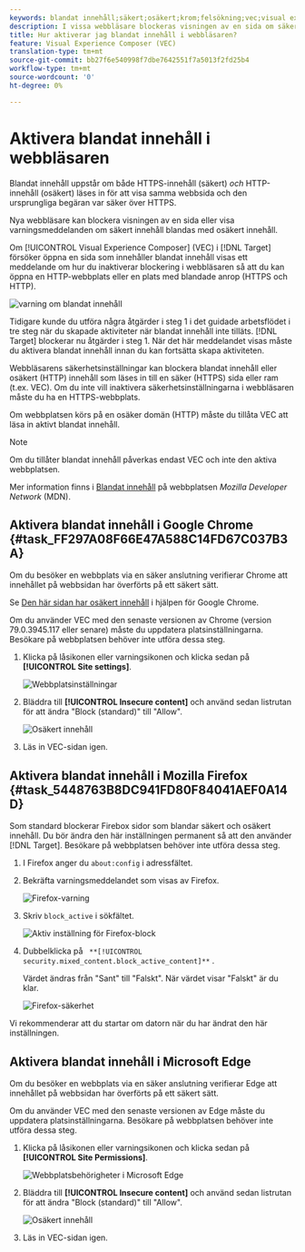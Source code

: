 ```yaml
---
keywords: blandat innehåll;säkert;osäkert;krom;felsökning;vec;visual experience comser;unsecure;http;https;firefox;internet explorer
description: I vissa webbläsare blockeras visningen av en sida om säkert innehåll blandas med osäkert innehåll. Lär dig hur du aktiverar blandat innehåll i Chrome, Firefox och Edge.
title: Hur aktiverar jag blandat innehåll i webbläsaren?
feature: Visual Experience Composer (VEC)
translation-type: tm+mt
source-git-commit: bb27f6e540998f7dbe7642551f7a5013f2fd25b4
workflow-type: tm+mt
source-wordcount: '0'
ht-degree: 0%

---
```



# Aktivera blandat innehåll i webbläsaren

Blandat innehåll uppstår om både HTTPS-innehåll (säkert) *och* HTTP-innehåll (osäkert) läses in för att visa samma webbsida och den ursprungliga begäran var säker över HTTPS.

Nya webbläsare kan blockera visningen av en sida eller visa varningsmeddelanden om säkert innehåll blandas med osäkert innehåll.

Om [!UICONTROL Visual Experience Composer] (VEC) i [!DNL Target] försöker öppna en sida som innehåller blandat innehåll visas ett meddelande om hur du inaktiverar blockering i webbläsaren så att du kan öppna en HTTP-webbplats eller en plats med blandade anrop (HTTPS och HTTP).

![varning om blandat innehåll](/help/c-experiences/c-visual-experience-composer/r-troubleshoot-composer/assets/mixed_content_warning.png)

Tidigare kunde du utföra några åtgärder i steg 1 i det guidade arbetsflödet i tre steg när du skapade aktiviteter när blandat innehåll inte tilläts. [!DNL Target] blockerar nu åtgärder i steg 1. När det här meddelandet visas måste du aktivera blandat innehåll innan du kan fortsätta skapa aktiviteten.

Webbläsarens säkerhetsinställningar kan blockera blandat innehåll eller osäkert (HTTP) innehåll som läses in till en säker (HTTPS) sida eller ram (t.ex. VEC). Om du inte vill inaktivera säkerhetsinställningarna i webbläsaren måste du ha en HTTPS-webbplats.

Om webbplatsen körs på en osäker domän (HTTP) måste du tillåta VEC att läsa in aktivt blandat innehåll.

>[!NOTE]
>
>Om du tillåter blandat innehåll påverkas endast VEC och inte den aktiva webbplatsen.

Mer information finns i [Blandat innehåll](https://developer.mozilla.org/en-US/docs/Web/Security/Mixed_content) på webbplatsen *Mozilla Developer Network* (MDN).

## Aktivera blandat innehåll i Google Chrome {#task_FF297A08F66E47A588C14FD67C037B3A}

Om du besöker en webbplats via en säker anslutning verifierar Chrome att innehållet på webbsidan har överförts på ett säkert sätt.

Se [Den här sidan har osäkert innehåll](https://support.google.com/chrome/answer/1342714?hl=en) i hjälpen för Google Chrome.

Om du använder VEC med den senaste versionen av Chrome (version 79.0.3945.117 eller senare) måste du uppdatera platsinställningarna. Besökare på webbplatsen behöver inte utföra dessa steg.

1. Klicka på låsikonen eller varningsikonen och klicka sedan på **[!UICONTROL Site settings]**.

   ![Webbplatsinställningar](/help/c-experiences/c-visual-experience-composer/r-troubleshoot-composer/assets/site-settings.png)

1. Bläddra till **[!UICONTROL Insecure content]** och använd sedan listrutan för att ändra &quot;Block (standard)&quot; till &quot;Allow&quot;.

   ![Osäkert innehåll](/help/c-experiences/c-visual-experience-composer/r-troubleshoot-composer/assets/insecure-content.png)

1. Läs in VEC-sidan igen.

## Aktivera blandat innehåll i Mozilla Firefox {#task_5448763B8DC941FD80F84041AEF0A14D}

Som standard blockerar Firebox sidor som blandar säkert och osäkert innehåll. Du bör ändra den här inställningen permanent så att den använder [!DNL Target]. Besökare på webbplatsen behöver inte utföra dessa steg.

1. I Firefox anger du `about:config` i adressfältet.
1. Bekräfta varningsmeddelandet som visas av Firefox.

   ![Firefox-varning](/help/c-experiences/c-visual-experience-composer/r-troubleshoot-composer/assets/firefox.png)

1. Skriv `block_active` i sökfältet.

   ![Aktiv inställning för Firefox-block](/help/c-experiences/c-visual-experience-composer/r-troubleshoot-composer/assets/firefox3.png)

1. Dubbelklicka på ` **[!UICONTROL security.mixed_content.block_active_content]**` .

   Värdet ändras från &quot;Sant&quot; till &quot;Falskt&quot;. När värdet visar &quot;Falskt&quot; är du klar.

   ![Firefox-säkerhet](/help/c-experiences/c-visual-experience-composer/r-troubleshoot-composer/assets/firefox2.png)

Vi rekommenderar att du startar om datorn när du har ändrat den här inställningen.

## Aktivera blandat innehåll i Microsoft Edge

Om du besöker en webbplats via en säker anslutning verifierar Edge att innehållet på webbsidan har överförts på ett säkert sätt.

Om du använder VEC med den senaste versionen av Edge måste du uppdatera platsinställningarna. Besökare på webbplatsen behöver inte utföra dessa steg.

1. Klicka på låsikonen eller varningsikonen och klicka sedan på **[!UICONTROL Site Permissions]**.

   ![Webbplatsbehörigheter i Microsoft Edge](/help/c-experiences/c-visual-experience-composer/r-troubleshoot-composer/assets/ms-edge.png)

1. Bläddra till **[!UICONTROL Insecure content]** och använd sedan listrutan för att ändra &quot;Block (standard)&quot; till &quot;Allow&quot;.

   ![Osäkert innehåll](/help/c-experiences/c-visual-experience-composer/r-troubleshoot-composer/assets/ms-edge-2.png)

1. Läs in VEC-sidan igen.